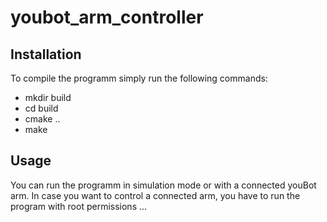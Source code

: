 youbot_arm_controller
=====================


## Installation
To compile the programm simply run the following commands:
* mkdir build
* cd build
* cmake ..
* make

## Usage 
You can run the programm in simulation mode or with a connected youBot arm.
In case you want to control a connected arm, you have to run the program with root permissions 
...
